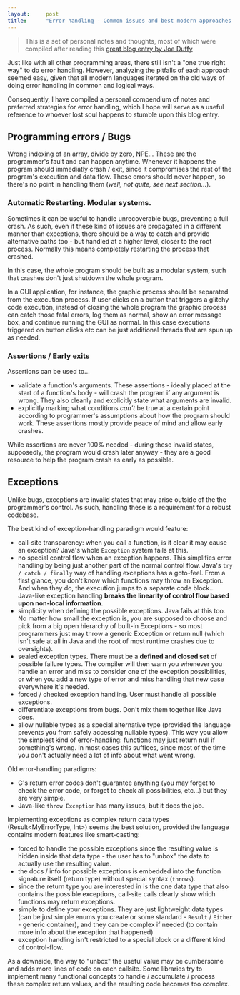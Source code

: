 ```yaml
---
layout:     post
title:      "Error handling - Common issues and best modern approaches."
---
```


> This is a set of personal notes and thoughts, most of which were compiled after reading this [great blog entry by Joe Duffy](https://joeduffyblog.com/2016/02/07/the-error-model/)

Just like with all other programming areas, there still isn't a "one true right way" to do error handling. However, analyzing the pitfalls of each approach seemed easy, given that all modern languages iterated on the old ways of doing error handling in common and logical ways.

Consequently, I have compiled a personal compendium of notes and preferred strategies for error handling, which I hope will serve as a useful reference to whoever lost soul happens to stumble upon this blog entry.

## Programming errors / Bugs
Wrong indexing of an array, divide by zero, NPE... These are the programmer's fault and can happen anytime. Whenever it happens the program should immediatly crash / exit, since it compromises the rest of the program's execution and data flow. These errors should never happen, so there's no point in handling them (_well, not quite, see next section..._).

### Automatic Restarting. Modular systems.
Sometimes it can be useful to handle unrecoverable bugs, preventing a full crash. As such, even if these kind of issues are propagated in a different manner than exceptions, there should be a way to catch and provide alternative paths too - but handled at a higher level, closer to the root process. Normally this means completely restarting the process that crashed.

In this case, the whole program should be built as a modular system, such that crashes don't just shutdown the whole program.

In a GUI application, for instance, the graphic process should be separated from the execution process. If user clicks on a button that triggers a glitchy code execution, instead of closing the whole program the graphic process can catch those fatal errors, log them as normal, show an error message box, and continue running the GUI as normal. In this case executions triggered on button clicks etc can be just additional threads that are spun up as needed.

### Assertions / Early exits
Assertions can be used to...
- validate a function's arguments. These assertions - ideally placed at the start of a function's body -  will crash the program if any argument is wrong. They also cleanly and explicitly state what arguments are invalid.
- explicitly marking what conditions _can't_ be true at a certain point according to programmer's assumptions about how the program should work. These assertions mostly provide peace of mind and allow early crashes.

While assertions are never 100% needed - during these invalid states, supposedly, the program would crash later anyway - they are a good resource to help the program crash as early as possible.

## Exceptions
Unlike bugs, exceptions are invalid states that may arise outside of the the programmer's control. As such, handling these is a requirement for a robust codebase.

The best kind of exception-handling paradigm would feature:
- call-site transparency: when you call a function, is it clear it may cause an exception? Java's whole `Exception` system fails at this.
- no special control flow when an exception happens. This simplifies error handling by being just another part of the normal control flow. Java's `try / catch / finally` way of handling exceptions has a goto-feel. From a first glance, you don't know which functions may throw an Exception. And when they do, the execution jumps to a separate code block... Java-like exception handling **breaks the linearity of control flow based upon non-local information**.
- simplicity when defining the possible exceptions. Java fails at this too. No matter how small the exception is, you are supposed to choose and pick from a big open hierarchy of built-in Exceptions - so most programmers just may throw a generic Exception or return null (which isn't safe at all in Java and the root of most runtime crashes due to oversights).
- sealed exception types. There must be a **defined and closed set** of possible failure types. The compiler will then warn you whenever you handle an error and miss to consider one of the exception possibilities, or when you add a new type of error and miss handling that new case everywhere it's needed.
- forced / checked exception handling. User must handle all possible exceptions.
- differentiate exceptions from bugs. Don't mix them together like Java does.
- allow nullable types as a special alternative type (provided the language prevents you from safely accessing nullable types). This way you allow the simplest kind of error-handling: functions may just return null if something's wrong. In most cases this suffices, since most of the time you don't actually need a lot of info about what went wrong.

Old error-handling paradigms:
- C's return error codes don't guarantee anything (you may forget to check the error code, or forget to check all possibilities, etc...) but they are very simple.
- Java-like `throw Exception` has many issues, but it does the job.

Implementing exceptions as complex return data types (Result<MyErrorType, Int>) seems the best solution, provided the language contains modern features like smart-casting:
- forced to handle the possible exceptions since the resulting value is hidden inside that data type - the user has to "unbox" the data to actually use the resulting value.
- the docs / info for possible exceptions is embedded into the function signature itself (return type) without special syntax (`throws`).
- since the return type you are interested in is the one data type that also contains the possible exceptions, call-site calls clearly show which functions may return exceptions.
- simple to define your exceptions. They are just lightweight data types (can be just simple enums you create or some standard - `Result` / `Either` - generic container), and they can be complex if needed (to contain more info about the exception that happened)
- exception handling isn't restricted to a special block or a different kind of control-flow.

As a downside, the way to "unbox" the useful value may be cumbersome and adds more lines of code on each callsite. Some libraries try to implement many functional concepts to handle / accumulate / process these complex return values, and the resulting code becomes too complex.
